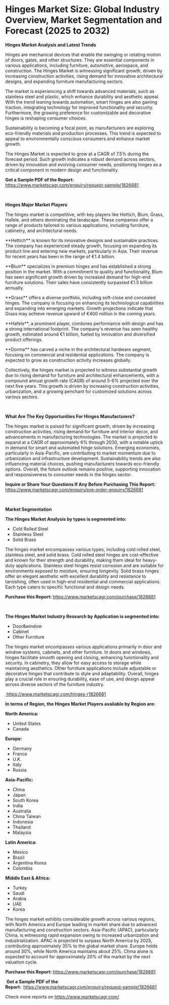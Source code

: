 <p><h1>Hinges Market Size: Global Industry Overview, Market Segmentation and Forecast (2025 to 2032)</h1></p><p><strong>Hinges Market Analysis and Latest Trends</strong></p>
<p><p>Hinges are mechanical devices that enable the swinging or rotating motion of doors, gates, and other structures. They are essential components in various applications, including furniture, automotive, aerospace, and construction. The Hinges Market is witnessing significant growth, driven by increasing construction activities, rising demand for innovative architectural designs, and expanding furniture manufacturing sectors.</p><p>The market is experiencing a shift towards advanced materials, such as stainless steel and plastic, which enhance durability and aesthetic appeal. With the trend leaning towards automation, smart hinges are also gaining traction, integrating technology for improved functionality and security. Furthermore, the growing preference for customizable and decorative hinges is reshaping consumer choices.</p><p>Sustainability is becoming a focal point, as manufacturers are exploring eco-friendly materials and production processes. This trend is expected to appeal to environmentally conscious consumers and enhance market growth.</p><p>The Hinges Market is expected to grow at a CAGR of 7.5% during the forecast period. Such growth indicates a robust demand across sectors, driven by innovation and evolving consumer needs, positioning hinges as a critical component in modern design and functionality.</p></p>
<p><strong>Get a Sample PDF of the Report:&nbsp;</strong> <a href="https://www.marketscagr.com/enquiry/request-sample/1826681?utm_campaign=2796&utm_medium=2&utm_source=Github&utm_content=ia&utm_term=09042025&utm_id=hinges">https://www.marketscagr.com/enquiry/request-sample/1826681</a></p>
<p>&nbsp;</p>
<p><strong>Hinges Major Market Players</strong></p>
<p><p>The hinges market is competitive, with key players like Hettich, Blum, Grass, Hafele, and others dominating the landscape. These companies offer a range of products tailored to various applications, including furniture, cabinetry, and architectural needs. </p><p>**Hettich** is known for its innovative designs and sustainable practices. The company has experienced steady growth, focusing on expanding its product line and entering new markets, particularly in Asia. Their revenue for recent years has been in the range of €1.4 billion.</p><p>**Blum** specializes in premium hinges and has established a strong position in the market. With a commitment to quality and functionality, Blum has seen significant growth driven by increased demand for high-end furniture solutions. Their sales have consistently surpassed €1.5 billion annually.</p><p>**Grass** offers a diverse portfolio, including soft-close and concealed hinges. The company is focusing on enhancing its technological capabilities and expanding into emerging markets. Growth projections indicate that Grass may achieve revenue upward of €400 million in the coming years.</p><p>**Hafele**, a prominent player, combines performance with design and has a strong international footprint. The company's revenue has seen healthy growth, estimated around €1 billion, fueled by innovation and diversified product offerings.</p><p>**Dorma** has carved a niche in the architectural hardware segment, focusing on commercial and residential applications. The company is expected to grow as construction activity increases globally.</p><p>Collectively, the hinges market is projected to witness substantial growth due to rising demand for furniture and architectural enhancements, with a compound annual growth rate (CAGR) of around 5-6% projected over the next five years. This growth is driven by increasing construction activities, urbanization, and a growing penchant for customized solutions across various sectors.</p></p>
<p>&nbsp;</p>
<p><strong>What Are The Key Opportunities For Hinges Manufacturers?</strong></p>
<p><p>The hinges market is poised for significant growth, driven by increasing construction activities, rising demand for furniture and interior decor, and advancements in manufacturing technologies. The market is projected to expand at a CAGR of approximately 6% through 2030, with a notable uptick in demand for smart and automated hinge solutions. Emerging economies, particularly in Asia-Pacific, are contributing to market momentum due to urbanization and infrastructure development. Sustainability trends are also influencing material choices, pushing manufacturers towards eco-friendly options. Overall, the future outlook remains positive, supporting innovation and responsiveness to consumer needs in the hinges sector.</p></p>
<p><strong>Inquire or Share Your Questions If Any Before Purchasing This Report:</strong> <a href="https://www.marketscagr.com/enquiry/pre-order-enquiry/1826681?utm_campaign=2796&utm_medium=2&utm_source=Github&utm_content=ia&utm_term=09042025&utm_id=hinges">https://www.marketscagr.com/enquiry/pre-order-enquiry/1826681</a></p>
<p>&nbsp;</p>
<p><strong>Market Segmentation</strong></p>
<p><strong>The Hinges Market Analysis by types is segmented into:</strong></p>
<p><ul><li>Cold Rolled Steel</li><li>Stainless Steel</li><li>Solid Brass</li></ul></p>
<p><p>The hinges market encompasses various types, including cold rolled steel, stainless steel, and solid brass. Cold rolled steel hinges are cost-effective and known for their strength and durability, making them ideal for heavy-duty applications. Stainless steel hinges resist corrosion and are suitable for environments exposed to moisture, ensuring longevity. Solid brass hinges offer an elegant aesthetic with excellent durability and resistance to tarnishing, often used in high-end residential and commercial applications. Each type caters to specific functional and design needs.</p></p>
<p><strong>Purchase this Report:&nbsp;</strong><a href="https://www.marketscagr.com/purchase/1826681?utm_campaign=2796&utm_medium=2&utm_source=Github&utm_content=ia&utm_term=09042025&utm_id=hinges">https://www.marketscagr.com/purchase/1826681</a></p>
<p>&nbsp;</p>
<p><strong>The Hinges Market Industry Research by Application is segmented into:</strong></p>
<p><ul><li>Door&window</li><li>Cabinet</li><li>Other Furniture</li></ul></p>
<p><p>The hinges market encompasses various applications primarily in door and window systems, cabinets, and other furniture. In doors and windows, hinges facilitate smooth opening and closing, enhancing functionality and security. In cabinetry, they allow for easy access to storage while maintaining aesthetics. Other furniture applications include adjustable or decorative hinges that contribute to style and adaptability. Overall, hinges play a crucial role in ensuring durability, ease of use, and design appeal across diverse sectors of the furniture industry.</p></p>
<p><a href="https://www.marketscagr.com/hinges-r1826681?utm_campaign=2796&utm_medium=2&utm_source=Github&utm_content=ia&utm_term=09042025&utm_id=hinges">&nbsp;https://www.marketscagr.com/hinges-r1826681</a></p>
<p><strong>In terms of Region, the Hinges Market Players available by Region are:</strong></p>
<p>
    <p> <strong> North America: </strong>
        <ul>
            <li>United States</li>
            <li>Canada</li>
        </ul>
        </p> 
    <p> <strong> Europe: </strong>
        <ul>
            <li>Germany</li>
            <li>France</li>
            <li>U.K.</li>
            <li>Italy</li>
            <li>Russia</li>
        </ul>
        </p> 
    <p> <strong> Asia-Pacific: </strong>
        <ul>
            <li>China</li>
            <li>Japan</li>
            <li>South Korea</li>
            <li>India</li>
            <li>Australia</li>
            <li>China Taiwan</li>
            <li>Indonesia</li>
            <li>Thailand</li>
            <li>Malaysia</li>
        </ul>
        </p> 
    <p> <strong> Latin America: </strong>
        <ul>
            <li>Mexico</li>
            <li>Brazil</li>
            <li>Argentina Korea</li>
            <li>Colombia</li>
        </ul>
        </p> 
    <p> <strong> Middle East & Africa: </strong>
        <ul>
            <li>Turkey</li>
            <li>Saudi</li>
            <li>Arabia</li>
            <li>UAE</li>
            <li>Korea</li>
        </ul>
    </p>
    </p>
<p><p>The hinges market exhibits considerable growth across various regions, with North America and Europe leading in market share due to advanced manufacturing and construction sectors. Asia-Pacific (APAC), particularly China, is witnessing rapid expansion owing to increased urbanization and industrialization. APAC is projected to surpass North America by 2025, contributing approximately 35% to the global market share. Europe holds around 30%, while North America maintains about 25%. China alone is expected to account for approximately 20% of the market by the next valuation cycle.</p></p>
<p><strong>Purchase this Report: </strong><a href="https://www.marketscagr.com/purchase/1826681?utm_campaign=2796&utm_medium=2&utm_source=Github&utm_content=ia&utm_term=09042025&utm_id=hinges">https://www.marketscagr.com/purchase/1826681</a></p>
<p>&nbsp;<strong>Get a Sample PDF of the Report:&nbsp;&nbsp;</strong><a href="https://www.marketscagr.com/enquiry/request-sample/1826681?utm_campaign=2796&utm_medium=2&utm_source=Github&utm_content=ia&utm_term=09042025&utm_id=hinges">https://www.marketscagr.com/enquiry/request-sample/1826681</a></p>
<p><strong></strong></p>
<p>Check more reports on <a href="https://www.marketscagr.com/?utm_campaign=2796&utm_medium=2&utm_source=Github&utm_content=ia&utm_term=09042025&utm_id=hinges">https://www.marketscagr.com/</a></p>